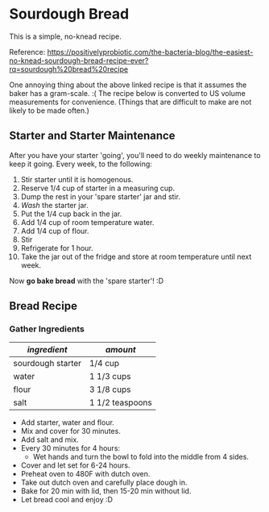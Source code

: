 # Sourdough Bread

This is a simple, no-knead recipe.

Reference: <https://positivelyprobiotic.com/the-bacteria-blog/the-easiest-no-knead-sourdough-bread-recipe-ever?rq=sourdough%20bread%20recipe>

One annoying thing about the above linked recipe is that it assumes the baker has a gram-scale. :(  The recipe below is converted to US volume measurements for convenience. (Things that are difficult to make are not likely to be made often.)

## Starter and Starter Maintenance

After you have your starter 'going', you'll need to do weekly maintenance to keep it going. Every week, to the following:

1. Stir starter until it is homogenous.
1. Reserve 1/4 cup of starter in a measuring cup.
1. Dump the rest in your 'spare starter' jar and stir.
1. *Wash* the starter jar.
1. Put the 1/4 cup back in the jar.
1. Add 1/4 cup of room temperature water.
1. Add 1/4 cup of flour.
1. Stir
1. Refrigerate for 1 hour.
1. Take the jar out of the fridge and store at room temperature until next week.

Now **go bake bread**  with the 'spare starter'! :D

## Bread Recipe

### Gather Ingredients

| *ingredient* | *amount* |
| --- | --- |
| sourdough starter | 1/4 cup |
| water | 1 1/3 cups |
| flour | 3 1/8 cups |
| salt | 1 1/2 teaspoons |

* Add starter, water and flour.
* Mix and cover for 30 minutes.
* Add salt and mix. 
* Every 30 minutes for 4 hours:  
    * Wet hands and turn the bowl to fold into the middle from 4 sides. 
* Cover and let set for 6-24 hours.
* Preheat oven to 480F with dutch oven.
* Take out dutch oven and carefully place dough in.
* Bake for 20 min with lid, then 15-20 min without lid.
* Let bread cool and enjoy :D
